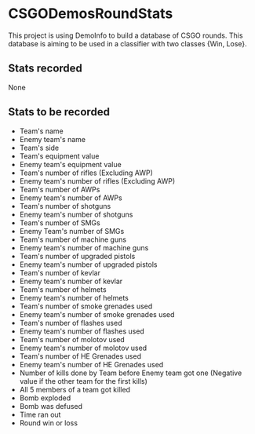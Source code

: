 # CSGODemosRoundStats
This project is using DemoInfo to build a database of CSGO rounds. This database is aiming to be used in a classifier with two classes {Win, Lose}.

## Stats recorded

None

## Stats to be recorded

- Team's name
- Enemy team's name
- Team's side
- Team's equipment value
- Enemy team's equipment value
- Team's number of rifles (Excluding AWP)
- Enemy team's number of rifles (Excluding AWP)
- Team's number of AWPs
- Enemy team's number of AWPs
- Team's number of shotguns
- Enemy team's number of shotguns
- Team's number of SMGs
- Enemy Team's number of SMGs
- Team's number of machine guns
- Enemy team's number of machine guns
- Team's number of upgraded pistols
- Enemy team's number of upgraded pistols
- Team's number of kevlar
- Enemy team's number of kevlar
- Team's number of helmets
- Enemy team's number of helmets
- Team's number of smoke grenades used
- Enemy team's number of smoke grenades used
- Team's number of flashes used
- Enemy team's number of flashes used
- Team's number of molotov used
- Enemy team's number of molotov used
- Team's number of HE Grenades used
- Enemy team's number of HE Grenades used
- Number of kills done by Team before Enemy team got one (Negative value if the other team for the first kills)
- All 5 members of a team got killed
- Bomb exploded
- Bomb was defused
- Time ran out
- Round win or loss
